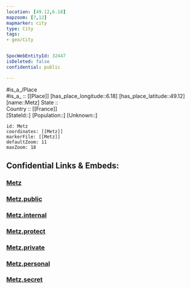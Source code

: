 ```yaml
---
location: [49.12,6.18] 
mapzoom: [7,12] 
mapmarker: city 
type: City
tags:
- geo/City


SpocWebEntityId: 32447
isDeleted: false
confidential: public

---
```

#is_a_/Place  
#is_a_ :: [[Place]] 
[has_place_longitude::6.18] 
[has_place_latitude::49.12] 
[name::Metz] 
State ::  
Country :: [[France]]  
[StateId::] 
[Population::] 
[Unknown::] 


```leaflet
id: Metz
coordinates: [[Metz]] 
markerFile: [[Metz]] 
defaultZoom: 11 
maxZoom: 18
```


## Confidential Links & Embeds: 

### [Metz](/_Standards/Earth/Continent/Europe/Europe~West/France/regions~France/Grand_Est/departments~Grand_Est/Moselle/communes~Moselle/Metz-Ville/cities~Metz-Ville/Metz.md) 

### [Metz.public](/_public/Earth/Continent/Europe/Europe~West/France/regions~France/Grand_Est/departments~Grand_Est/Moselle/communes~Moselle/Metz-Ville/cities~Metz-Ville/Metz.public.md) 

### [Metz.internal](/_internal/Earth/Continent/Europe/Europe~West/France/regions~France/Grand_Est/departments~Grand_Est/Moselle/communes~Moselle/Metz-Ville/cities~Metz-Ville/Metz.internal.md) 

### [Metz.protect](/_protect/Earth/Continent/Europe/Europe~West/France/regions~France/Grand_Est/departments~Grand_Est/Moselle/communes~Moselle/Metz-Ville/cities~Metz-Ville/Metz.protect.md) 

### [Metz.private](/_private/Earth/Continent/Europe/Europe~West/France/regions~France/Grand_Est/departments~Grand_Est/Moselle/communes~Moselle/Metz-Ville/cities~Metz-Ville/Metz.private.md) 

### [Metz.personal](/_personal/Earth/Continent/Europe/Europe~West/France/regions~France/Grand_Est/departments~Grand_Est/Moselle/communes~Moselle/Metz-Ville/cities~Metz-Ville/Metz.personal.md) 

### [Metz.secret](/_secret/Earth/Continent/Europe/Europe~West/France/regions~France/Grand_Est/departments~Grand_Est/Moselle/communes~Moselle/Metz-Ville/cities~Metz-Ville/Metz.secret.md)

